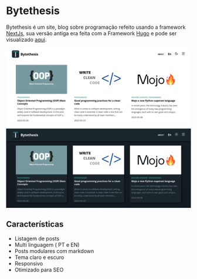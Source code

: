 # Bytethesis

Bytethesis é um site, blog sobre programação refeito usando a framework [NextJs](https://nextjs.org/), sua versão antiga era feita com a Framework [Hugo](https://gohugo.io/) e pode ser visualizado [aqui](https://github.com/StoicDev01/ByteThesis).


![Tema claro](/images/Bytethesis(1).png)
![Tema escuro](/images/Bytethesis(2).png)


## Características

- Listagem de posts
- Multi linguagem ( PT e EN)
- Posts modulares com markdown
- Tema claro e escuro
- Responsivo
- Otimizado para SEO